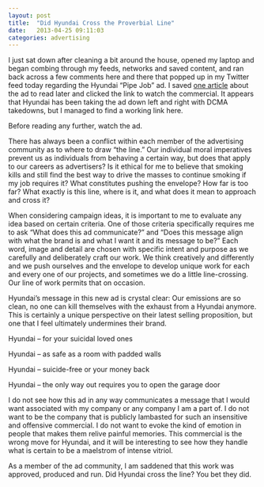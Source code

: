 ```yaml
---
layout: post
title:  "Did Hyundai Cross the Proverbial Line"
date:   2013-04-25 09:11:03
categories: advertising
---
```


I just sat down after cleaning a bit around the house, opened my laptop and began combing through my feeds, networks and saved content, and ran back across a few comments here and there that popped up in my Twitter feed today regarding the Hyundai “Pipe Job” ad. I saved [one article](http://hollybrockwell.com/2013/04/25/an-open-letter-to-innocean-and-hyundai/) about the ad to read later and clicked the link to watch the commercial. It appears that Hyundai has been taking the ad down left and right with DCMA takedowns, but I managed to find a working link here.

Before reading any further, watch the ad.

There has always been a conflict within each member of the advertising community as to where to draw “the line.” Our individual moral imperatives prevent us as individuals from behaving a certain way, but does that apply to our careers as advertisers? Is it ethical for me to believe that smoking kills and still find the best way to drive the masses to continue smoking if my job requires it? What constitutes pushing the envelope? How far is too far? What exactly is this line, where is it, and what does it mean to approach and cross it?

When considering campaign ideas, it is important to me to evaluate any idea based on certain criteria. One of those criteria specifically requires me to ask “What does this ad communicate?” and “Does this message align with what the brand is and what I want it and its message to be?” Each word, image and detail are chosen with specific intent and purpose as we carefully and deliberately craft our work. We think creatively and differently and we push ourselves and the envelope to develop unique work for each and every one of our projects, and sometimes we do a little line-crossing. Our line of work permits that on occasion.

Hyundai’s message in this new ad is crystal clear: Our emissions are so clean, no one can kill themselves with the exhaust from a Hyundai anymore. This is certainly a unique perspective on their latest selling proposition, but one that I feel ultimately undermines their brand.

Hyundai – for your suicidal loved ones

Hyundai – as safe as a room with padded walls

Hyundai – suicide-free or your money back

Hyundai – the only way out requires you to open the garage door

I do not see how this ad in any way communicates a message that I would want associated with my company or any company I am a part of. I do not want to be the company that is publicly lambasted for such an insensitive and offensive commercial. I do not want to evoke the kind of emotion in people that makes them relive painful memories. This commercial is the wrong move for Hyundai, and it will be interesting to see how they handle what is certain to be a maelstrom of intense vitriol.

As a member of the ad community, I am saddened that this work was approved, produced and run. Did Hyundai cross the line? You bet they did.